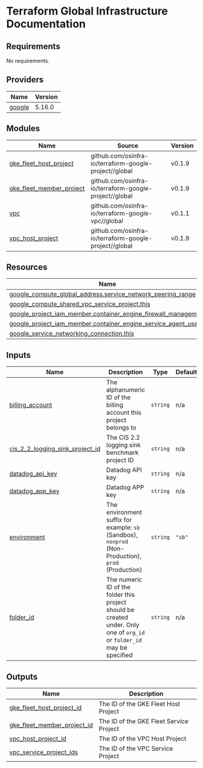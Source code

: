 # Terraform Global Infrastructure Documentation

<!-- BEGINNING OF PRE-COMMIT-TERRAFORM DOCS HOOK -->
## Requirements

No requirements.

## Providers

| Name | Version |
|------|---------|
| <a name="provider_google"></a> [google](#provider\_google) | 5.16.0 |

## Modules

| Name | Source | Version |
|------|--------|---------|
| <a name="module_gke_fleet_host_project"></a> [gke\_fleet\_host\_project](#module\_gke\_fleet\_host\_project) | github.com/osinfra-io/terraform-google-project//global | v0.1.9 |
| <a name="module_gke_fleet_member_project"></a> [gke\_fleet\_member\_project](#module\_gke\_fleet\_member\_project) | github.com/osinfra-io/terraform-google-project//global | v0.1.9 |
| <a name="module_vpc"></a> [vpc](#module\_vpc) | github.com/osinfra-io/terraform-google-vpc//global | v0.1.1 |
| <a name="module_vpc_host_project"></a> [vpc\_host\_project](#module\_vpc\_host\_project) | github.com/osinfra-io/terraform-google-project//global | v0.1.9 |

## Resources

| Name | Type |
|------|------|
| [google_compute_global_address.service_network_peering_range](https://registry.terraform.io/providers/hashicorp/google/latest/docs/resources/compute_global_address) | resource |
| [google_compute_shared_vpc_service_project.this](https://registry.terraform.io/providers/hashicorp/google/latest/docs/resources/compute_shared_vpc_service_project) | resource |
| [google_project_iam_member.container_engine_firewall_management](https://registry.terraform.io/providers/hashicorp/google/latest/docs/resources/project_iam_member) | resource |
| [google_project_iam_member.container_engine_service_agent_user](https://registry.terraform.io/providers/hashicorp/google/latest/docs/resources/project_iam_member) | resource |
| [google_service_networking_connection.this](https://registry.terraform.io/providers/hashicorp/google/latest/docs/resources/service_networking_connection) | resource |

## Inputs

| Name | Description | Type | Default | Required |
|------|-------------|------|---------|:--------:|
| <a name="input_billing_account"></a> [billing\_account](#input\_billing\_account) | The alphanumeric ID of the billing account this project belongs to | `string` | n/a | yes |
| <a name="input_cis_2_2_logging_sink_project_id"></a> [cis\_2\_2\_logging\_sink\_project\_id](#input\_cis\_2\_2\_logging\_sink\_project\_id) | The CIS 2.2 logging sink benchmark project ID | `string` | n/a | yes |
| <a name="input_datadog_api_key"></a> [datadog\_api\_key](#input\_datadog\_api\_key) | Datadog API key | `string` | n/a | yes |
| <a name="input_datadog_app_key"></a> [datadog\_app\_key](#input\_datadog\_app\_key) | Datadog APP key | `string` | n/a | yes |
| <a name="input_environment"></a> [environment](#input\_environment) | The environment suffix for example: `sb` (Sandbox), `nonprod` (Non-Production), `prod` (Production) | `string` | `"sb"` | no |
| <a name="input_folder_id"></a> [folder\_id](#input\_folder\_id) | The numeric ID of the folder this project should be created under. Only one of `org_id` or `folder_id` may be specified | `string` | n/a | yes |

## Outputs

| Name | Description |
|------|-------------|
| <a name="output_gke_fleet_host_project_id"></a> [gke\_fleet\_host\_project\_id](#output\_gke\_fleet\_host\_project\_id) | The ID of the GKE Fleet Host Project |
| <a name="output_gke_fleet_member_project_id"></a> [gke\_fleet\_member\_project\_id](#output\_gke\_fleet\_member\_project\_id) | The ID of the GKE Fleet Service Project |
| <a name="output_vpc_host_project_id"></a> [vpc\_host\_project\_id](#output\_vpc\_host\_project\_id) | The ID of the VPC Host Project |
| <a name="output_vpc_service_project_ids"></a> [vpc\_service\_project\_ids](#output\_vpc\_service\_project\_ids) | The ID of the VPC Service Project |
<!-- END OF PRE-COMMIT-TERRAFORM DOCS HOOK -->
